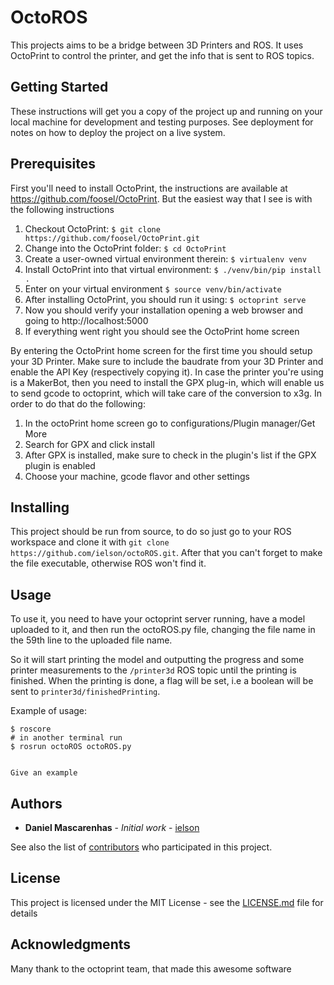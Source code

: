 # OctoROS
This projects aims to be a bridge between 3D Printers and ROS. 
It uses OctoPrint to control the printer, and get the info that is sent to ROS topics. 


## Getting Started

These instructions will get you a copy of the project up and running on your local machine for development and testing purposes. See deployment for notes on how to deploy the project on a live system.

## Prerequisites

First you'll need to install OctoPrint, the instructions are available at https://github.com/foosel/OctoPrint. But the easiest way that I see is with the following instructions

1. Checkout OctoPrint:  ```$ git clone https://github.com/foosel/OctoPrint.git```
2. Change into the OctoPrint folder: ```$ cd OctoPrint```
3. Create a user-owned virtual environment therein: ```$ virtualenv venv```
4. Install OctoPrint into that virtual environment: ```$ ./venv/bin/pip install .```
5. Enter on your virtual environment ```$ source venv/bin/activate```
6. After installing OctoPrint, you should run it using: ```$ octoprint serve```   
7. Now you should verify your installation opening a web browser and going to http://localhost:5000
8. If everything went right you should see the OctoPrint home screen  

By entering the OctoPrint home screen for the first time you should setup your 3D Printer. Make sure to include the baudrate from your 3D Printer and enable the API Key (respectively copying it).
In case the printer you're using is a MakerBot, then you need to install the GPX plug-in, which will enable us to send gcode to octoprint, which will take care of the conversion to x3g. In order to do that do the following:
1. In the octoPrint home screen go to configurations/Plugin manager/Get More
2. Search for GPX and click install 
3. After GPX is installed, make sure to check in the plugin's list if the GPX plugin is enabled
4. Choose your machine, gcode flavor and other settings


## Installing

This project should be run from source, to do so just go to your ROS workspace and clone it with ```git clone https://github.com/ielson/octoROS.git```. After that you can't forget to make the file executable, otherwise ROS won't find it.

## Usage
To use it, you need to have your octoprint server running, have a model uploaded to it, and then run the octoROS.py file, changing the file name in the 59th line to the uploaded file name. 

So it will start printing the model and outputting the progress and some printer measurements to the ```/printer3d``` ROS topic until the printing is finished. When the printing is done, a flag will be set, i.e a boolean will be sent to ```printer3d/finishedPrinting```.

Example of usage:
```
$ roscore
# in another terminal run 
$ rosrun octoROS octoROS.py 


```
```
Give an example
```


## Authors

* **Daniel Mascarenhas** - *Initial work* - [ielson](https://github.com/ielson)

See also the list of [contributors](https://github.com/ielson/octoROS/contributors) who participated in this project.

## License

This project is licensed under the MIT License - see the [LICENSE.md](LICENSE.md) file for details

## Acknowledgments

Many thank to the octoprint team, that made this awesome software
